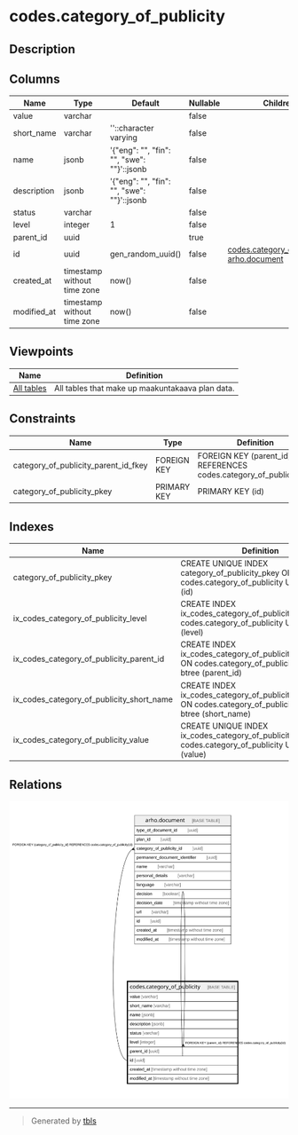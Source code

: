 # codes.category_of_publicity

## Description

## Columns

| Name | Type | Default | Nullable | Children | Parents | Comment |
| ---- | ---- | ------- | -------- | -------- | ------- | ------- |
| value | varchar |  | false |  |  |  |
| short_name | varchar | ''::character varying | false |  |  |  |
| name | jsonb | '{"eng": "", "fin": "", "swe": ""}'::jsonb | false |  |  |  |
| description | jsonb | '{"eng": "", "fin": "", "swe": ""}'::jsonb | false |  |  |  |
| status | varchar |  | false |  |  |  |
| level | integer | 1 | false |  |  |  |
| parent_id | uuid |  | true |  | [codes.category_of_publicity](codes.category_of_publicity.md) |  |
| id | uuid | gen_random_uuid() | false | [codes.category_of_publicity](codes.category_of_publicity.md) [arho.document](arho.document.md) |  |  |
| created_at | timestamp without time zone | now() | false |  |  |  |
| modified_at | timestamp without time zone | now() | false |  |  |  |

## Viewpoints

| Name | Definition |
| ---- | ---------- |
| [All tables](viewpoint-0.md) | All tables that make up maakuntakaava plan data. |

## Constraints

| Name | Type | Definition |
| ---- | ---- | ---------- |
| category_of_publicity_parent_id_fkey | FOREIGN KEY | FOREIGN KEY (parent_id) REFERENCES codes.category_of_publicity(id) |
| category_of_publicity_pkey | PRIMARY KEY | PRIMARY KEY (id) |

## Indexes

| Name | Definition |
| ---- | ---------- |
| category_of_publicity_pkey | CREATE UNIQUE INDEX category_of_publicity_pkey ON codes.category_of_publicity USING btree (id) |
| ix_codes_category_of_publicity_level | CREATE INDEX ix_codes_category_of_publicity_level ON codes.category_of_publicity USING btree (level) |
| ix_codes_category_of_publicity_parent_id | CREATE INDEX ix_codes_category_of_publicity_parent_id ON codes.category_of_publicity USING btree (parent_id) |
| ix_codes_category_of_publicity_short_name | CREATE INDEX ix_codes_category_of_publicity_short_name ON codes.category_of_publicity USING btree (short_name) |
| ix_codes_category_of_publicity_value | CREATE UNIQUE INDEX ix_codes_category_of_publicity_value ON codes.category_of_publicity USING btree (value) |

## Relations

![er](codes.category_of_publicity.svg)

---

> Generated by [tbls](https://github.com/k1LoW/tbls)
